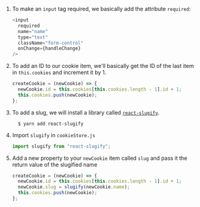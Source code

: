 1. To make an `input` tag required, we basically add the attribute `required`:

   ```javascript
   <input
     required
     name="name"
     type="text"
     className="form-control"
     onChange={handleChange}
   />
   ```

2. To add an ID to our cookie item, we'll basically get the ID of the last item in `this.cookies` and increment it by 1.

   ```javascript
   createCookie = (newCookie) => {
     newCookie.id = this.cookies[this.cookies.length - 1].id + 1;
     this.cookies.push(newCookie);
   };
   ```

3. To add a slug, we will install a library called [`react-slugify`](https://www.npmjs.com/package/react-slugify).

   ```shell
     $ yarn add react-slugify
   ```

4. Import `slugify` in `cookieStore.js`

   ```javascript
   import slugify from "react-slugify";
   ```

5. Add a new property to your `newCookie` item called `slug` and pass it the return value of the slugified name

   ```javascript
   createCookie = (newCookie) => {
     newCookie.id = this.cookies[this.cookies.length - 1].id + 1;
     newCookie.slug = slugify(newCookie.name);
     this.cookies.push(newCookie);
   };
   ```
